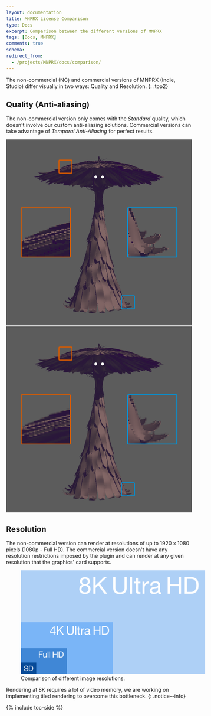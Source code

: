 ```yaml
---
layout: documentation
title: MNPRX License Comparison
type: Docs
excerpt: Comparison between the different versions of MNPRX
tags: [Docs, MNPRX]
comments: true
schema:
redirect_from:
  - /projects/MNPRX/docs/comparison/
---
```


The non-commercial (NC) and commercial versions of MNPRX (Indie, Studio) differ visually in two ways: Quality and Resolution.
{: .top2}

## Quality (Anti-aliasing)
The non-commercial version only comes with the _Standard_ quality, which doesn't involve our custom anti-aliasing solutions. Commercial versions can take advantage of _Temporal Anti-Aliasing_ for perfect results.

<!--
<div class="aio-slick">
  <div>
    <img src="/images/MNPRX/comparison/no-AA.png" />
    <p>Standard Quality, without anti-aliasing</p>
    <span>3D Model from Run Totti Run, by Shad Bradbury</span>
  </div>
  <div>
    <img src="/images/MNPRX/comparison/MSAA.png" />
    <p>Standard Quality, with Maya's Multisample Anti-Aliasing (MSAA)</p>
    <span>3D Model from Run Totti Run, by Shad Bradbury</span>
  </div>
  <div>
    <img src="/images/MNPRX/comparison/TAA.png" />
    <p>TAA Quality, featuring Temporal Anti-Aliasing in <b>MNPRX Indie and Studio licenses</b></p>
    <span>3D Model from Run Totti Run, by Shad Bradbury</span>
  </div>
</div>  -->

<div class="aio-compare-splitview">
  <div class="aio-row-full">
    <div class="aio-compare-panel aio-compare-bottom">
        <div class="aio-compare-content">
          <img src="/images/MNPRX/comparison/no-AA.png" />
        </div>
    </div>   
    <div class="aio-compare-panel aio-compare-top">
        <div class="aio-compare-content">
          <img src="/images/MNPRX/comparison/MSAA.png" />
        </div>
    </div>
    <div class="aio-compare-handle">
    </div>   
  </div>
</div>







## Resolution
The non-commercial version can render at resolutions of up to 1920 x 1080 pixels (1080p - Full HD). The commercial version doesn't have any resolution restrictions imposed by the plugin and can render at any given resolution that the graphics' card supports.

<figure class="align-center">
	<img src="/images/MNPRX/comparison/resolutions.svg" alt="Different resolutions visualized" style="max-width: 500px">
	<figcaption>Comparison of different image resolutions.</figcaption>
</figure>

Rendering at 8K requires a lot of video memory, we are working on implementing tiled rendering to overcome this bottleneck.
{: .notice--info}

{% include toc-side %}
